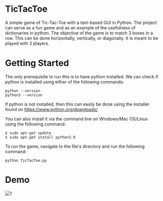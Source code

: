 # TicTacToe
A simple game of Tic-Tac-Toe with a text-based GUI in Python. The project can serve as a fun game and as an example of the usefulness of dictionaries in python. The objective of the game is to match 3 boxes in a row. This can be done horizontally, vertically, or diagonally. 
It is meant to be played with 2 players.

# Getting Started
The only prerequisite to run this is to have python installed. We can check if python is installed using either of the following commands:
```
python --version
python3 --version
```
If python is not installed, then this can easily be done using the installer found on https://www.python.org/downloads/

You can also install it via the command line on Windows/Mac OS/Linux using the following command:

```
$ sudo apt-get update
$ sudo apt-get install python3.9
```
To run the game, navigate to the file's directory and run the following command:
```
python TicTacToe.py
```
# Demo
![1](https://user-images.githubusercontent.com/54548478/123847376-620e5800-d8cb-11eb-9d48-413f72f4c8ea.PNG)

